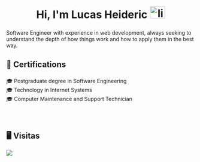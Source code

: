 <h1 align="center">Hi, I'm Lucas Heideric
<a href="https://www.linkedin.com/in/lucasheideric/" target="_blank">
    <img src="https://raw.githubusercontent.com/maurodesouza/profile-readme-generator/master/src/assets/icons/social/linkedin/default.svg" width="40" height="32" alt="linkedin logo" />
  </a>
</h1>

###

<p align="left">Software Engineer with experience in web development, always seeking to understand the depth of how things work and how to apply them in the best way.</p>

###

<h2 align="left">📖 Certifications</h2>

###

<p align="left">🎓 Postgraduate degree in Software Engineering<br>🎓 Technology in Internet Systems<br>🎓 Computer Maintenance and Support Technician</p>

###

<br>
<h2 align="left">🖥 Visitas</h2>
<div>
  <img src="https://profile-counter.glitch.me/LucasHeideric/count.svg?"  />
</div>
